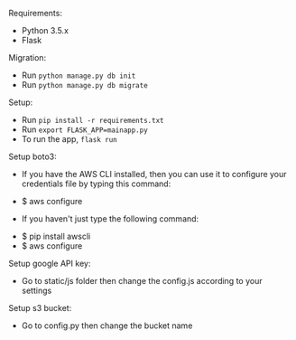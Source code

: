 Requirements:
* Python 3.5.x
* Flask

Migration:
* Run `python manage.py db init`
* Run `python manage.py db migrate`

Setup:
* Run `pip install -r requirements.txt`
* Run `export FLASK_APP=mainapp.py`
* To run the app, `flask run`

Setup boto3:
* If you have the AWS CLI installed, then you can use it to configure your credentials file by typing this command:
- $ aws configure

* If you haven't just type the following command:
- $ pip install awscli
- $ aws configure


Setup google API key:
- Go to static/js folder then change the config.js according to your settings

Setup s3 bucket:
- Go to config.py then change the bucket name